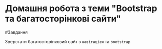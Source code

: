 # Домашня робота з теми "Bootstrap та багатосторінкові сайти"

#Завдання

Зверстати багатосторінковий сайт з `навігацією` та `bootstrap`
